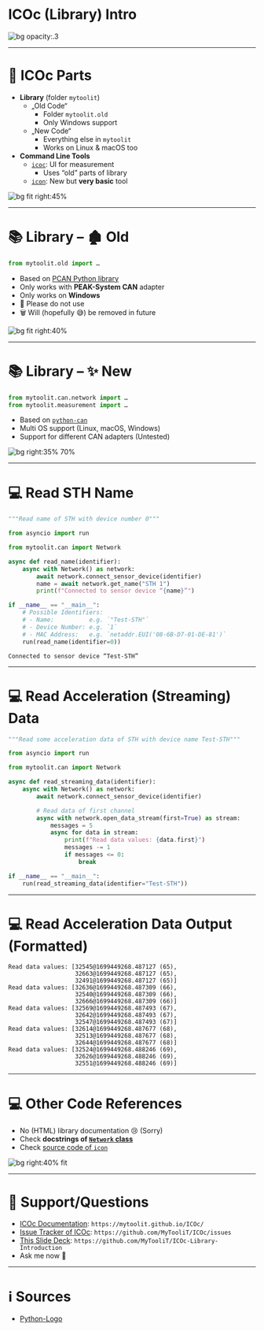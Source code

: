 # ICOc (Library) Intro

![bg opacity:.3](Pictures/ICOtronic-System.jpg)

---

# 🍱 ICOc Parts

- **Library** (folder `mytoolit`)
  - „Old Code“
    - Folder `mytoolit.old`
    - Only Windows support
  - „New Code“
    - Everything else in `mytoolit`
    - Works on Linux & macOS too
- **Command Line Tools**
  - [`icoc`](https://mytoolit.github.io/ICOc/#basic-usage): UI for measurement
    - Uses “old” parts of library
  - [`icon`](https://mytoolit.github.io/ICOc/#icon-cli-tool): New but **very basic** tool

![bg fit right:45%](Pictures/Measurement.png)

---

# 📚 Library – 🏚️ Old

```py
from mytoolit.old import …
```

- Based on [PCAN Python library](https://pypi.org/project/python-can/)
- Only works with **PEAK-System CAN** adapter
- Only works on **Windows**
- 🚫 Please do not use
- 🗑️ Will (hopefully 😅) be removed in future

![bg fit right:40%](Pictures/CAN-Adapter.jpg)

---

# 📚 Library – ✨ New

```py
from mytoolit.can.network import …
from mytoolit.measurement import …
```

- Based on [`python-can`](https://pypi.org/project/python-can/)
- Multi OS support (Linux, macOS, Windows)
- Support for different CAN adapters (Untested)

![bg right:35% 70%](Pictures/Python.png)

---

# 💻 Read STH Name

```py
"""Read name of STH with device number 0"""

from asyncio import run

from mytoolit.can import Network

async def read_name(identifier):
    async with Network() as network:
        await network.connect_sensor_device(identifier)
        name = await network.get_name("STH 1")
        print(f"Connected to sensor device “{name}”")

if __name__ == "__main__":
    # Possible Identifiers:
    # - Name:          e.g. `"Test-STH"`
    # - Device Number: e.g. `1`
    # - MAC Address:   e.g. `netaddr.EUI('08-6B-D7-01-DE-81')`
    run(read_name(identifier=0))
```

```
Connected to sensor device “Test-STH”
```

---

# 💻 Read Acceleration (Streaming) Data

```py
"""Read some acceleration data of STH with device name Test-STH"""

from asyncio import run

from mytoolit.can import Network

async def read_streaming_data(identifier):
    async with Network() as network:
        await network.connect_sensor_device(identifier)

        # Read data of first channel
        async with network.open_data_stream(first=True) as stream:
            messages = 5
            async for data in stream:
                print(f"Read data values: {data.first}")
                messages -= 1
                if messages <= 0:
                    break

if __name__ == "__main__":
    run(read_streaming_data(identifier="Test-STH"))
```

---

# 💻 Read Acceleration Data Output (Formatted)

```
Read data values: [32545@1699449268.487127 (65),
                   32663@1699449268.487127 (65),
                   32491@1699449268.487127 (65)]
Read data values: [32636@1699449268.487309 (66),
                   32540@1699449268.487309 (66),
                   32666@1699449268.487309 (66)]
Read data values: [32569@1699449268.487493 (67),
                   32642@1699449268.487493 (67),
                   32547@1699449268.487493 (67)]
Read data values: [32614@1699449268.487677 (68),
                   32513@1699449268.487677 (68),
                   32644@1699449268.487677 (68)]
Read data values: [32524@1699449268.488246 (69),
                   32626@1699449268.488246 (69),
                   32551@1699449268.488246 (69)]
```

---

# 💻 Other Code References

- No (HTML) library documentation 😢 (Sorry)
- Check **docstrings of [`Network` class](https://github.com/MyTooliT/ICOc/blob/master/mytoolit/can/network.py)**
- Check [source code of `icon`](https://github.com/MyTooliT/ICOc/blob/master/mytoolit/cmdline/icon.py)

![bg right:40% fit](Pictures/Docstring.png)

---

# 🛟 Support/Questions

- [ICOc Documentation](https://mytoolit.github.io/ICOc/): `https://mytoolit.github.io/ICOc/`
- [Issue Tracker of ICOc](https://github.com/MyTooliT/ICOc/issues): `https://github.com/MyTooliT/ICOc/issues`
- [This Slide Deck](https://github.com/MyTooliT/ICOc-Library-Introduction): `https://github.com/MyTooliT/ICOc-Library-Introduction`
- Ask me now 🙂

---

# ℹ️ Sources

- [Python-Logo](https://commons.wikimedia.org/wiki/File:Python-logo-notext.svg)
